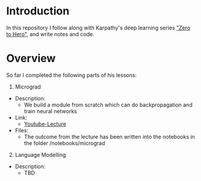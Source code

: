 # Introduction
In this repository I follow along with Karpathy's deep learning series ["Zero to Hero"](https://karpathy.ai/zero-to-hero.html), and write notes and code.

# Overview
So far I completed the following parts of his lessons:

1. Micrograd  
  * Description:
    * We build a module from scratch which can do backpropagation and train neural networks
  * Link:
    * [Youtube-Lecture](https://youtu.be/VMj-3S1tku0)
  * Files:
    * The outcome from the lecture has been written into the notebooks in the folder /notebooks/micrograd

2. Language Modelling  
  * Description:  
    * TBD

